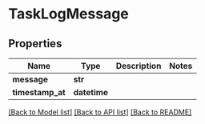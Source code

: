 # TaskLogMessage

## Properties
Name | Type | Description | Notes
------------ | ------------- | ------------- | -------------
**message** | **str** |  | 
**timestamp_at** | **datetime** |  | 

[[Back to Model list]](../README.md#documentation-for-models) [[Back to API list]](../README.md#documentation-for-api-endpoints) [[Back to README]](../README.md)


